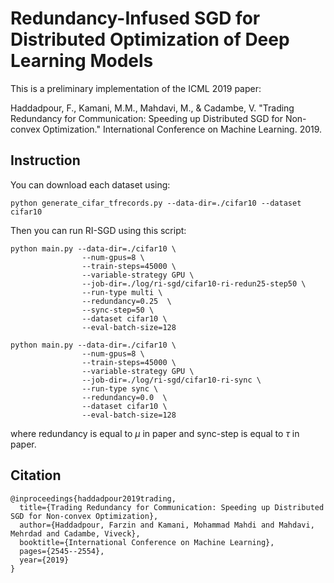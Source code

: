 # Redundancy-Infused SGD for Distributed Optimization of Deep Learning Models
This is a preliminary implementation of the ICML 2019 paper:

Haddadpour, F.,  Kamani, M.M., Mahdavi, M., & Cadambe, V.
"Trading Redundancy for Communication: Speeding up Distributed SGD for Non-convex Optimization."
International Conference on Machine Learning. 2019.

## Instruction
You can download each dataset using:
```cli
python generate_cifar_tfrecords.py --data-dir=./cifar10 --dataset cifar10
```

Then you can run RI-SGD using this script:

```cli
python main.py --data-dir=./cifar10 \
                --num-gpus=8 \
                --train-steps=45000 \
                --variable-strategy GPU \
                --job-dir=./log/ri-sgd/cifar10-ri-redun25-step50 \
                --run-type multi \
                --redundancy=0.25  \
                --sync-step=50 \
                --dataset cifar10 \
                --eval-batch-size=128
```
```cli
python main.py --data-dir=./cifar10 \
                --num-gpus=8 \
                --train-steps=45000 \
                --variable-strategy GPU \
                --job-dir=./log/ri-sgd/cifar10-ri-sync \
                --run-type sync \
                --redundancy=0.0  \
                --dataset cifar10 \
                --eval-batch-size=128
```
where redundancy is equal to $`\mu`$ in paper and sync-step is equal to $\tau$ in paper.

## Citation
```cli
@inproceedings{haddadpour2019trading,
  title={Trading Redundancy for Communication: Speeding up Distributed SGD for Non-convex Optimization},
  author={Haddadpour, Farzin and Kamani, Mohammad Mahdi and Mahdavi, Mehrdad and Cadambe, Viveck},
  booktitle={International Conference on Machine Learning},
  pages={2545--2554},
  year={2019}
}
```
